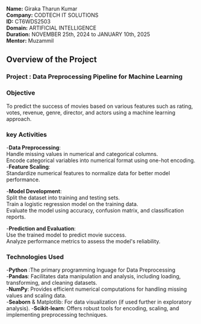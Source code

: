 **Name:** Giraka Tharun Kumar <br>
**Company:** CODTECH IT SOLUTIONS<br>
**ID:** CT6WDS2503<br>
**Domain:** ARTIFICIAL INTELLIGENCE<br>
**Duration:**  NOVEMBER 25th, 2024 to JANUARY 10th, 2025 <br>
**Mentor:** Muzammil<br>

## Overview of the Project

### Project : Data Preprocessing Pipeline for Machine Learning

### Objective 
To predict the success of movies based on various features such as rating, votes, revenue, genre, director, and actors using a machine learning approach.


### key Activities
-**Data Preprocessing**:
<br>
Handle missing values in numerical and categorical columns.<br>
Encode categorical variables into numerical format using one-hot encoding.<br>
-**Feature Scaling**:<br>
Standardize numerical features to normalize data for better model performance.<br>

-**Model Development**:
<br>
Split the dataset into training and testing sets.<br>
Train a logistic regression model on the training data.<br>
Evaluate the model using accuracy, confusion matrix, and classification reports.<br>

-**Prediction and Evaluation**:
<br>
Use the trained model to predict movie success.<br>
Analyze performance metrics to assess the model's reliability.<br>

### Technologies Used
-**Python** :The primary programming lnguage for Data Preprocessing <br>
-**Pandas**: Facilitates data manipulation and analysis, including loading, transforming, and cleaning datasets.<br>
-**NumPy**: Provides efficient numerical computations for handling missing values and scaling data.<br>
-**Seaborn** & Matplotlib: For data visualization (if used further in exploratory analysis).
-**Scikit-learn**: Offers robust tools for encoding, scaling, and implementing preprocessing techniques.<br>





